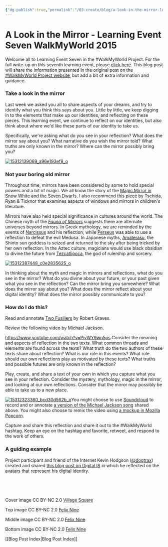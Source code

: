```yaml
---
{"dg-publish":true,"permalink":"/03-create/blog/a-look-in-the-mirror-learning-event-seven-walk-my-world-2015/","tags":["walkmyworld","blog-post","education"]}
---
```


# A Look in the Mirror - Learning Event Seven WalkMyWorld 2015

Welcome all to Learning Event Seven in the #WalkMyWorld Project. For the full write-up on this seventh learning event, please [click here](https://sites.google.com/site/walkmyworldproject/2015-learning-events/the-mirror). This blog post will share the information presented in the original post on the [#WalkMyWorld Project website](https://sites.google.com/site/walkmyworldproject/), but add a bit of extra information and guidance.

### Take a look in the mirror

Last week we asked you all to share aspects of your dreams, and try to identify what you think this says about you. Little by little, we keep digging in to the elements that make up our identities, and reflecting on these pieces. This learning event, we continue to reflect on our identities, but also think about where we'd like these parts of our identity to take us.

Specifically, we're asking what do you see in your reflection? What does the mirror say about you? What narrative do you wish the mirror told? What truths are only known in the mirror? Where can the mirror possibly bring you?

[![15312139069_a96e193ef8_o](images/15312139069_a96e193ef8_o-523x380.jpg)](http://wiobyrne.com/wp-content/uploads/2015/03/15312139069_a96e193ef8_o.jpg)

### Not your boring old mirror

Throughout time, mirrors have been considered by some to hold special powers and a bit of magic. We all know the story of the [Magic Mirror in Snow White and the Seven Dwarfs](http://disney.wikia.com/wiki/Magic_Mirror). I also recommend [this piece](http://www.childrensliteratureassembly.org/docs/JCL-40-1-Article_Tschida.pdf) by Tschida, Ryan & Ticknor that examines aspects of windows and mirrors in children's literature.

Mirrors have also held special significance in cultures around the world. The Chinese myth of the _[Fauna of Mirrors](http://en.wikipedia.org/wiki/Fauna_of_Mirrors)_ suggests there are alternate universes beyond mirrors. In Greek mythology, we are reminded by the events of [Narcissus](http://en.wikipedia.org/wiki/Narcissus_(mythology)) and his reflection, while [Perseus](http://en.wikipedia.org/wiki/Perseus) was able to use a reflection to defeat the evil Medusa. In Japanese myths, [Amaterasu](http://en.wikipedia.org/wiki/Amaterasu), the Shinto sun goddess is seized and returned to the sky after being tricked by her own reflection. In the Aztec culture, magicians would use black obsidian to divine the future from [Tezcatlipoca](http://en.wikipedia.org/wiki/Tezcatlipoca), the god of rulership and sorcery.

[![15312387448_c0e2835625_o](images/15312387448_c0e2835625_o-523x380.jpg)](http://wiobyrne.com/wp-content/uploads/2015/03/15312387448_c0e2835625_o.jpg)

In thinking about the myth and magic in mirrors and reflections, what do you see in the mirror? What do you divine about your future, or your past given what you see in the reflection? Can the mirror bring you somewhere? What does the mirror say about you? What does the mirror reflect about your digital identity? What does the mirror possibly communicate to you?

### How do I do this?

Read and annotate [Two Fusiliers](http://genius.com/W-ian-obyrne-robert-gravess-two-fusiliers-annotated) by Robert Graves.

Review the following video by Michael Jackson.

https://www.youtube.com/watch?v=PivWY9wn5ps Consider the meaning and aspects of reflection in the two texts. What common threads and elements are found across the texts? What truth do the two authors of these texts share about reflection? What is our role in this events? What role should our own reflections play as motivated by these texts? What truths and possible futures are only known in the reflection?

Play, create, and share a text of your own in which you capture what you see in your reflection. Consider the mystery, mythology, magic in the mirror, and looking at our own reflections. Consider that the mirror may possibly be able to take us to a new place.

[![15312323360_bcd30d562b_o](images/15312323360_bcd30d562b_o-523x380.jpg)](http://wiobyrne.com/wp-content/uploads/2015/03/15312323360_bcd30d562b_o.jpg)You might choose to use [Soundcloud](https://soundcloud.com/) to record and or annotate [a version of the Michael Jackson song](https://soundcloud.com/singlewhiteglove/man-in-the-mirror-extended-mix) shared above. You might also choose to remix the video using [a mockup in Mozilla Popcorn](https://wiobyrne.makes.org/popcorn/2rp2).

Capture and share this reflection and share it out to the #WalkMyWorld hashtag. Keep an eye on the hashtag and favorite, retweet, and respond to the work of others.

### A guiding example

Project participant and friend of the Internet Kevin Hodgson ([@dogtrax](https://twitter.com/dogtrax)) created and shared [this blog post on Digital IS](http://digitalis.nwp.org/resource/1949) in which he reflected on the avatars that represent his digital identity.

 

 

Cover image CC BY-NC 2.0 [Village Square](https://www.flickr.com/photos/38971527@N04/5924950078/in/faves-25129617@N05/)

Top image CC BY-NC 2.0 [Felix Nine](https://www.flickr.com/photos/gulliverarkham/15312139069/in/photostream/)

Middle image CC BY-NC 2.0 [Felix Nine](https://www.flickr.com/photos/gulliverarkham/15312387448/)

Bottom image CC BY-NC 2.0 [Felix Nine](https://www.flickr.com/photos/gulliverarkham/15312323360/in/photostream/)

[[Blog Post Index\|Blog Post Index]]